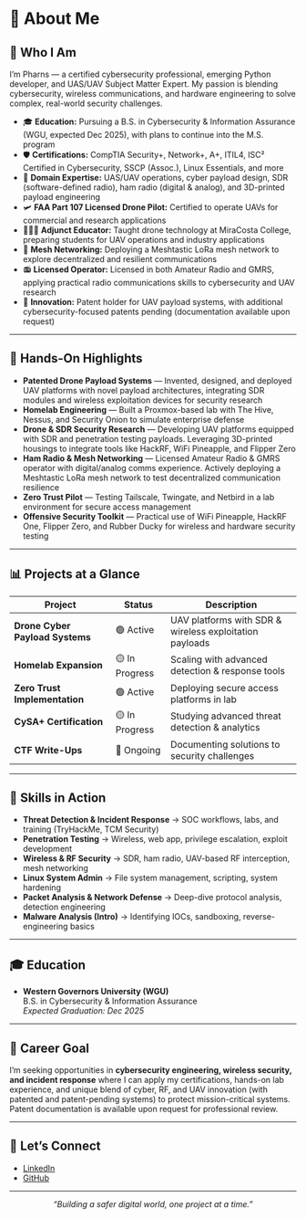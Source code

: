 # 👋 **About Me**

## 🔐 **Who I Am**

I’m Pharns — a certified cybersecurity professional, emerging Python developer, and UAS/UAV Subject Matter Expert. My passion is blending cybersecurity, wireless communications, and hardware engineering to solve complex, real-world security challenges.  

- 🎓 **Education:** Pursuing a B.S. in Cybersecurity & Information Assurance (WGU, expected Dec 2025), with plans to continue into the M.S. program  
- 🛡 **Certifications:** CompTIA Security+, Network+, A+, ITIL4, ISC² Certified in Cybersecurity, SSCP (Assoc.), Linux Essentials, and more  
- 🚁 **Domain Expertise:** UAS/UAV operations, cyber payload design, SDR (software-defined radio), ham radio (digital & analog), and 3D-printed payload engineering  
- 🛩️ **FAA Part 107 Licensed Drone Pilot:** Certified to operate UAVs for commercial and research applications  
- 👨🏽‍✈️ **Adjunct Educator:** Taught drone technology at MiraCosta College, preparing students for UAV operations and industry applications  
- 📡 **Mesh Networking:** Deploying a Meshtastic LoRa mesh network to explore decentralized and resilient communications  
- 📻 **Licensed Operator:** Licensed in both Amateur Radio and GMRS, applying practical radio communications skills to cybersecurity and UAV research  
- 📝 **Innovation:** Patent holder for UAV payload systems, with additional cybersecurity-focused patents pending (documentation available upon request)  

---

## 🚀 **Hands-On Highlights**

- **Patented Drone Payload Systems** — Invented, designed, and deployed UAV platforms with novel payload architectures, integrating SDR modules and wireless exploitation devices for security research  
- **Homelab Engineering** — Built a Proxmox-based lab with The Hive, Nessus, and Security Onion to simulate enterprise defense  
- **Drone & SDR Security Research** — Developing UAV platforms equipped with SDR and penetration testing payloads. Leveraging 3D-printed housings to integrate tools like HackRF, WiFi Pineapple, and Flipper Zero  
- **Ham Radio & Mesh Networking** — Licensed Amateur Radio & GMRS operator with digital/analog comms experience. Actively deploying a Meshtastic LoRa mesh network to test decentralized communication resilience  
- **Zero Trust Pilot** — Testing Tailscale, Twingate, and Netbird in a lab environment for secure access management  
- **Offensive Security Toolkit** — Practical use of WiFi Pineapple, HackRF One, Flipper Zero, and Rubber Ducky for wireless and hardware security testing  

---

## 📊 **Projects at a Glance**

| **Project**                      | **Status**    | **Description**                                       |
| -------------------------------- | ------------- | ----------------------------------------------------- |
| **Drone Cyber Payload Systems**  | 🟢 Active      | UAV platforms with SDR & wireless exploitation payloads |
| **Homelab Expansion**            | 🟡 In Progress | Scaling with advanced detection & response tools      |
| **Zero Trust Implementation**    | 🟢 Active      | Deploying secure access platforms in lab              |
| **CySA+ Certification**          | 🟡 In Progress | Studying advanced threat detection & analytics        |
| **CTF Write-Ups**                | 🔵 Ongoing     | Documenting solutions to security challenges          |

---

## 🧰 **Skills in Action**

- **Threat Detection & Incident Response** → SOC workflows, labs, and training (TryHackMe, TCM Security)  
- **Penetration Testing** → Wireless, web app, privilege escalation, exploit development  
- **Wireless & RF Security** → SDR, ham radio, UAV-based RF interception, mesh networking  
- **Linux System Admin** → File system management, scripting, system hardening  
- **Packet Analysis & Network Defense** → Deep-dive protocol analysis, detection engineering  
- **Malware Analysis (Intro)** → Identifying IOCs, sandboxing, reverse-engineering basics  

---

## 🎓 **Education**

- **Western Governors University (WGU)**  
  B.S. in Cybersecurity & Information Assurance  
  *Expected Graduation: Dec 2025*  

---

## 🎯 **Career Goal**

I’m seeking opportunities in **cybersecurity engineering, wireless security, and incident response** where I can apply my certifications, hands-on lab experience, and unique blend of cyber, RF, and UAV innovation (with patented and patent-pending systems) to protect mission-critical systems.  
Patent documentation is available upon request for professional review.  

---

## 🤝 **Let’s Connect**

- [LinkedIn](https://linkedin.com/in/pharns)  
- [GitHub](https://github.com/pharns)  

---

<p align="center"><i>“Building a safer digital world, one project at a time.”</i></p>
